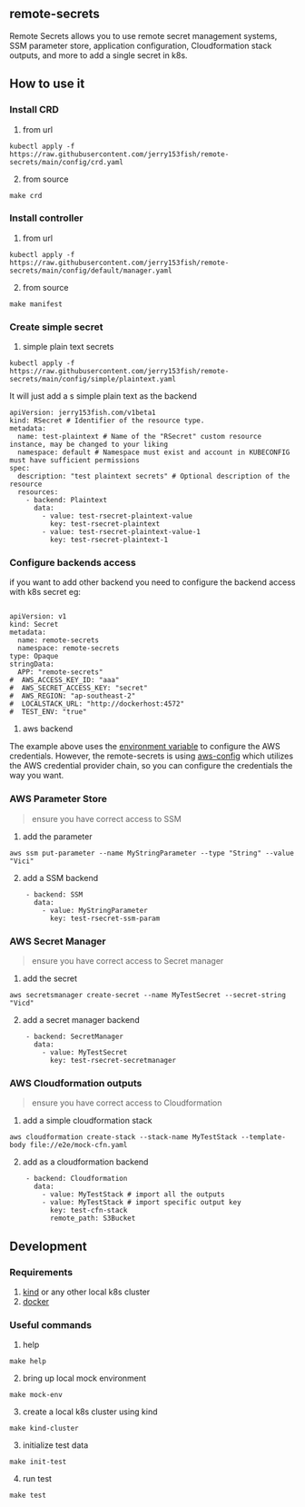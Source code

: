 ## remote-secrets

Remote Secrets allows you to use remote secret management systems, SSM parameter store, application configuration, Cloudformation stack outputs, and more to add a single secret in k8s.


## How to use it

### Install CRD

1.  from url

```
kubectl apply -f https://raw.githubusercontent.com/jerry153fish/remote-secrets/main/config/crd.yaml
```

2. from source 

```
make crd
```

### Install controller

1. from url

```
kubectl apply -f https://raw.githubusercontent.com/jerry153fish/remote-secrets/main/config/default/manager.yaml
```

2. from source

```
make manifest
```

### Create simple secret

1. simple plain text secrets

```
kubectl apply -f https://raw.githubusercontent.com/jerry153fish/remote-secrets/main/config/simple/plaintext.yaml
```

It will just add a s simple plain text as the backend

```
apiVersion: jerry153fish.com/v1beta1
kind: RSecret # Identifier of the resource type.
metadata:
  name: test-plaintext # Name of the "RSecret" custom resource instance, may be changed to your liking
  namespace: default # Namespace must exist and account in KUBECONFIG must have sufficient permissions
spec:
  description: "test plaintext secrets" # Optional description of the resource
  resources:
    - backend: Plaintext
      data:
        - value: test-rsecret-plaintext-value
          key: test-rsecret-plaintext
        - value: test-rsecret-plaintext-value-1
          key: test-rsecret-plaintext-1

```


### Configure backends access

if you want to add other backend you need to configure the backend access with k8s secret eg:

```

apiVersion: v1
kind: Secret
metadata:
  name: remote-secrets
  namespace: remote-secrets
type: Opaque
stringData:
  APP: "remote-secrets"
#  AWS_ACCESS_KEY_ID: "aaa"
#  AWS_SECRET_ACCESS_KEY: "secret"
#  AWS_REGION: "ap-southeast-2"
#  LOCALSTACK_URL: "http://dockerhost:4572"
#  TEST_ENV: "true"
```

1. aws backend

The example above uses the [environment variable](https://docs.aws.amazon.com/cli/latest/userguide/cli-configure-envvars.html) to configure the AWS credentials. However, the remote-secrets is using [aws-config](https://crates.io/crates/aws-config) which utilizes the AWS credential provider chain, 
so you can configure the credentials the way you want.

### AWS Parameter Store

> ensure you have correct access to SSM

1. add the parameter 

```
aws ssm put-parameter --name MyStringParameter --type "String" --value "Vici"
```

2. add a SSM backend

```
    - backend: SSM
      data:
        - value: MyStringParameter
          key: test-rsecret-ssm-param
```

### AWS Secret Manager

> ensure you have correct access to Secret manager

1. add the secret

```
aws secretsmanager create-secret --name MyTestSecret --secret-string "Vicd" 
```

2. add a secret manager backend

```
    - backend: SecretManager
      data:
        - value: MyTestSecret
          key: test-rsecret-secretmanager
```

### AWS Cloudformation outputs

> ensure you have correct access to Cloudformation

1. add a simple cloudformation stack

```
aws cloudformation create-stack --stack-name MyTestStack --template-body file://e2e/mock-cfn.yaml
```

2. add as a cloudformation backend

```
    - backend: Cloudformation
      data:
        - value: MyTestStack # import all the outputs
        - value: MyTestStack # import specific output key
          key: test-cfn-stack
          remote_path: S3Bucket
```

## Development

### Requirements

1. [kind](https://kind.sigs.k8s.io/) or any other local k8s cluster
2. [docker](https://www.docker.com/) 

### Useful commands

1. help

```
make help
```

2. bring up local mock environment

```
make mock-env
```

3. create a local k8s cluster using kind

```
make kind-cluster
```

3. initialize test data

```
make init-test
```

4. run test

```
make test
```
